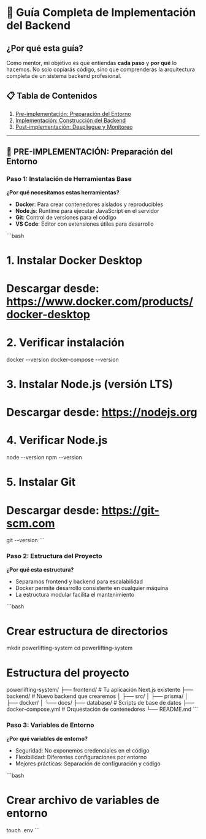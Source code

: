 # 🚀 Guía Completa de Implementación del Backend

## ¿Por qué esta guía?

Como mentor, mi objetivo es que entiendas **cada paso** y **por qué** lo hacemos. No solo copiarás código, sino que comprenderás la arquitectura completa de un sistema backend profesional.

## 📋 Tabla de Contenidos

1. [Pre-implementación: Preparación del Entorno](#pre-implementación)
2. [Implementación: Construcción del Backend](#implementación)
3. [Post-implementación: Despliegue y Monitoreo](#post-implementación)

---

## 🔧 PRE-IMPLEMENTACIÓN: Preparación del Entorno

### Paso 1: Instalación de Herramientas Base

**¿Por qué necesitamos estas herramientas?**
- **Docker**: Para crear contenedores aislados y reproducibles
- **Node.js**: Runtime para ejecutar JavaScript en el servidor
- **Git**: Control de versiones para el código
- **VS Code**: Editor con extensiones útiles para desarrollo

\`\`\`bash
# 1. Instalar Docker Desktop
# Descargar desde: https://www.docker.com/products/docker-desktop

# 2. Verificar instalación
docker --version
docker-compose --version

# 3. Instalar Node.js (versión LTS)
# Descargar desde: https://nodejs.org

# 4. Verificar Node.js
node --version
npm --version

# 5. Instalar Git
# Descargar desde: https://git-scm.com
git --version
\`\`\`

### Paso 2: Estructura del Proyecto

**¿Por qué esta estructura?**
- Separamos frontend y backend para escalabilidad
- Docker permite desarrollo consistente en cualquier máquina
- La estructura modular facilita el mantenimiento

\`\`\`bash
# Crear estructura de directorios
mkdir powerlifting-system
cd powerlifting-system

# Estructura del proyecto
powerlifting-system/
├── frontend/                 # Tu aplicación Next.js existente
├── backend/                  # Nuevo backend que crearemos
│   ├── src/
│   ├── prisma/
│   ├── docker/
│   └── docs/
├── database/                 # Scripts de base de datos
├── docker-compose.yml        # Orquestación de contenedores
└── README.md
\`\`\`

### Paso 3: Variables de Entorno

**¿Por qué variables de entorno?**
- Seguridad: No exponemos credenciales en el código
- Flexibilidad: Diferentes configuraciones por entorno
- Mejores prácticas: Separación de configuración y código

\`\`\`bash
# Crear archivo de variables de entorno
touch .env
\`\`\`
